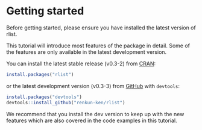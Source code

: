 # Getting started

Before getting started, please ensure you have installed the latest version of rlist.

This tutorial will introduce most features of the package in detail. Some of the features are only available in the latest development version.

You can install the latest stable release (v0.3-2) from [CRAN](http://cran.r-project.org/web/packages/rlist):

```r
install.packages("rlist")
```

or the latest development version (v0.3-3) from [GitHub](https://github.com/renkun-ken/rlist) with `devtools`:

```r
install.packages("devtools")
devtools::install_github("renkun-ken/rlist")
```

We recommend that you install the dev version to keep up with the new features which are also covered in the code examples in this tutorial.
